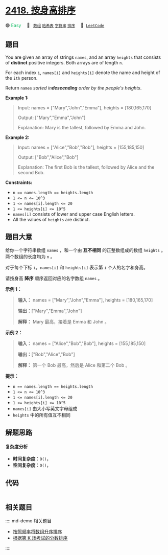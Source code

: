 # [2418. 按身高排序](https://leetcode.com/problems/sort-the-people)

🟢 <font color=#15bd66>Easy</font>&emsp; 🔖&ensp; [`数组`](/leetcode/outline/tag/array.md) [`哈希表`](/leetcode/outline/tag/hash-table.md) [`字符串`](/leetcode/outline/tag/string.md) [`排序`](/leetcode/outline/tag/sorting.md)&emsp; 🔗&ensp;[`LeetCode`](https://leetcode.com/problems/sort-the-people)


## 题目

You are given an array of strings `names`, and an array `heights` that
consists of **distinct** positive integers. Both arrays are of length `n`.

For each index `i`, `names[i]` and `heights[i]` denote the name and height of
the `ith` person.

Return `names` _sorted in**descending** order by the people's heights_.



**Example 1:**

> Input: names = ["Mary","John","Emma"], heights = [180,165,170]
> 
> Output: ["Mary","Emma","John"]
> 
> Explanation: Mary is the tallest, followed by Emma and John.

**Example 2:**

> Input: names = ["Alice","Bob","Bob"], heights = [155,185,150]
> 
> Output: ["Bob","Alice","Bob"]
> 
> Explanation: The first Bob is the tallest, followed by Alice and the second Bob.

**Constraints:**

  * `n == names.length == heights.length`
  * `1 <= n <= 10^3`
  * `1 <= names[i].length <= 20`
  * `1 <= heights[i] <= 10^5`
  * `names[i]` consists of lower and upper case English letters.
  * All the values of `heights` are distinct.


## 题目大意

给你一个字符串数组 `names` ，和一个由 **互不相同** 的正整数组成的数组 `heights` 。两个数组的长度均为 `n` 。

对于每个下标 `i`，`names[i]` 和 `heights[i]` 表示第 `i` 个人的名字和身高。

请按身高 **降序** 顺序返回对应的名字数组 `names` 。



**示例 1：**

> 
> 
> 
> 
> 
> **输入：** names = ["Mary","John","Emma"], heights = [180,165,170]
> 
> **输出：**["Mary","Emma","John"]
> 
> **解释：** Mary 最高，接着是 Emma 和 John 。
> 
> 

**示例 2：**

> 
> 
> 
> 
> 
> **输入：** names = ["Alice","Bob","Bob"], heights = [155,185,150]
> 
> **输出：**["Bob","Alice","Bob"]
> 
> **解释：** 第一个 Bob 最高，然后是 Alice 和第二个 Bob 。
> 
> 



**提示：**

  * `n == names.length == heights.length`
  * `1 <= n <= 10^3`
  * `1 <= names[i].length <= 20`
  * `1 <= heights[i] <= 10^5`
  * `names[i]` 由大小写英文字母组成
  * `heights` 中的所有值互不相同


## 解题思路

#### 复杂度分析

- **时间复杂度**：`O()`，
- **空间复杂度**：`O()`，

## 代码

```javascript

```

## 相关题目

:::: md-demo 相关题目
- [按照频率将数组升序排序](https://leetcode.com/problems/sort-array-by-increasing-frequency)
- [根据第 K 场考试的分数排序](https://leetcode.com/problems/sort-the-students-by-their-kth-score)

::::
